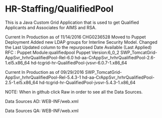 # HR-Staffing/QualifiedPool

This is a Java Custom Grid Application that is used to get Qualified Applicants and Associates for AIMS and RSA.

Current In Production as of 11/14/2016 CHG0236528
	Moved to Puppet Deployment
	Added new LDAP groups for Interline Security Model.	
	Changed the Last Updated column to the repurposed Date Available (Last Applied)
	RFC : Puppet Module:qualifiedpool Puppet Version:6_0_2
	SWP_TomcatGrid-AppSvr_hrhrQualifiedPool-Rel-6.0 
		hd-aa-CrAppSvr_hrhrQualifiedPool-2.6-1.el5.x86_64 
		hd-tcgrid-hr-QualifiedPool-jvsvr-6.0.7-1.x86_64
		
Current In Production as of 09/29/2016
	SWP_TomcatGrid-AppSvr_hrhrQualifiedPool-Rel-5.4.3-1
		hd-aa-CrAppSvr_hrhrQualifiedPool-2.5-1.el5.x86_64 
		hd-tcgrid-hr-QualifiedPool-jvsvr-5.4.3-1.x86_64


NOTE: When in github click Raw in order to see all the Data Sources.

Data Sources AD:
<Context allowLinking="true" crossContext="true">
  <WatchedResource>WEB-INF/web.xml</WatchedResource>
  <Resource type="javax.sql.DataSource" name="jdbc/Sessions" auth="Container" driverClassName="oracle.jdbc.driver.OracleDriver" url="jdbc:oracle:thin:@//cplinph1.homedepot.com:1521/DAD053TA" username="TAUSR02" password="javabatch_ad4u" maxActive="10" maxIdle="30" maxWait="10000" logAbandoned="true" removeAbandoned="true" removeAbandonedTimeout="60"/>
  <Resource type="javax.sql.DataSource" name="jdbc/TA.AA.DAO-ADMIN.001" auth="Container" driverClassName="com.ibm.db2.jcc.DB2Driver" url="jdbc:db2://IBDYNPX0.SYSPLEX.HOMEDEPOT.COM:5122/NP1" username="ad3tb01" password="k3isopx" maxActive="10" maxIdle="30" maxWait="10000" logAbandoned="true" removeAbandoned="true" removeAbandonedTimeout="60"/>
  <Resource type="javax.sql.DataSource" name="jdbc/DB2Z.PR1.005" auth="Container" driverClassName="com.ibm.db2.jcc.DB2Driver" url="jdbc:db2://IBDYNPX0.SYSPLEX.HOMEDEPOT.COM:5122/NP1" username="adehr01" password="ze2sxz1" maxActive="10" maxIdle="30" maxWait="10000" logAbandoned="true" removeAbandoned="true" removeAbandonedTimeout="60"/>
  <Resource type="javax.sql.DataSource" name="jdbc/MM.RD.VNDR-MNT.001" auth="Container" driverClassName="com.ibm.db2.jcc.DB2Driver" url="jdbc:db2://IBDYNPX0.SYSPLEX.HOMEDEPOT.COM:5122/NP1" username="adwmm01" password="ip2ls1a" maxActive="10" maxIdle="30" maxWait="10000" logAbandoned="true" removeAbandoned="true" removeAbandonedTimeout="1000"/>
  <Resource type="javax.sql.DataSource" name="jdbc/WorkforceEmploymentQualifications.2" auth="Container" driverClassName="com.ibm.db2.jcc.DB2Driver" url="jdbc:db2://ibdynpx0.sysplex.homedepot.com:5122/NP1" username="ad2lm01" password="dk2ldkv" maxActive="18" maxIdle="30" maxWait="10000" logAbandoned="true" removeAbandoned="true" removeAbandonedTimeout="60"/>
  <Resource type="javax.sql.DataSource" name="jdbc/DB2Z.PR1.032" auth="Container" driverClassName="com.ibm.db2.jcc.DB2Driver" url="jdbc:db2://ibdynpx0.sysplex.homedepot.com:5122/NP1" username="adehr01" password="ze2sxz1" maxActive="10" maxIdle="30" maxWait="10000" logAbandoned="true" removeAbandoned="true" removeAbandonedTimeout="60"/>
  <Resource type="javax.sql.DataSource" name="jdbc/HR.HR.SELF-SVC-FUNC.001" auth="Container" driverClassName="com.ibm.db2.jcc.DB2Driver" url="jdbc:db2://ibdynpx0.sysplex.homedepot.com:5122/NP1" username="adchr01" password="csw2scxa" maxActive="10" maxIdle="30" maxWait="10000" logAbandoned="true" removeAbandoned="true" removeAbandonedTimeout="60"/>
  <Resource type="javax.sql.DataSource" name="jdbc/TA.AA.GRID-APPL-PLC-ADMIN.001" auth="Container" driverClassName="com.ibm.db2.jcc.DB2Driver" url="jdbc:db2://ibdynpx0.sysplex.homedepot.com:5122/NP1" username="ST2TB01" password="DtlNpr7Bj8w=" maxActive="10" maxIdle="3" maxWait="30000" logAbandoned="true" removeAbandoned="true" removeAbandonedTimeout="60"/>
</Context>

Data Sources QA:
<Context antiJARLocking="false" antiResourceLocking="false">
  <WatchedResource>WEB-INF/web.xml</WatchedResource>
  <Resource type="javax.sql.DataSource" name="jdbc/Sessions" auth="Container" driverClassName="com.ibm.db2.jcc.DB2Driver" url="jdbc:db2://ibdynpx0.sysplex.homedepot.com:5122/NP1" username="adsta01" password="jxi3728p" maxActive="10" maxIdle="30" maxWait="10000" logAbandoned="true" removeAbandoned="true" removeAbandonedTimeout="60"/>
  <Resource type="javax.sql.DataSource" name="jdbc/TA.AA.DAO-ADMIN.001" auth="Container" driverClassName="com.ibm.db2.jcc.DB2Driver" url="jdbc:db2://IBDYNPX0.SYSPLEX.HOMEDEPOT.COM:5122/NP1" username="ad3tb01" password="k3isopx" maxActive="10" maxIdle="30" maxWait="10000" logAbandoned="true" removeAbandoned="true" removeAbandonedTimeout="60"/>
  <Resource type="javax.sql.DataSource" name="jdbc/DB2Z.PR1.005" auth="Container" driverClassName="com.ibm.db2.jcc.DB2Driver" url="jdbc:db2://IBDYNPX0.SYSPLEX.HOMEDEPOT.COM:5122/NP1" username="QAEHR01" password="wqve3dx" maxActive="10" maxIdle="30" maxWait="10000" logAbandoned="true" removeAbandoned="true" removeAbandonedTimeout="60"/>
  <Resource type="javax.sql.DataSource" name="jdbc/MM.RD.VNDR-MNT.001" auth="Container" driverClassName="com.ibm.db2.jcc.DB2Driver" url="jdbc:db2://IBDYNPX0.SYSPLEX.HOMEDEPOT.COM:5122/NP1" username="qawmm01" password="i4dg5wg " maxActive="10" maxIdle="30" maxWait="10000" logAbandoned="true" removeAbandoned="true" removeAbandonedTimeout="1000"/>
  <Resource type="javax.sql.DataSource" name="jdbc/WorkforceEmploymentQualifications.2" auth="Container" driverClassName="com.ibm.db2.jcc.DB2Driver" url="jdbc:db2://ibdynpx0.sysplex.homedepot.com:5122/NP1" username="QAEHR01" password="wqve3dx" maxActive="18" maxIdle="30" maxWait="10000" logAbandoned="true" removeAbandoned="true" removeAbandonedTimeout="60"/>
  <Resource type="javax.sql.DataSource" name="jdbc/DB2Z.PR1.032" auth="Container" driverClassName="com.ibm.db2.jcc.DB2Driver" url="jdbc:db2://ibdynpx0.sysplex.homedepot.com:5122/NP1" username="qaehr01" password="wqve3dx" maxActive="10" maxIdle="30" maxWait="10000" logAbandoned="true" removeAbandoned="true" removeAbandonedTimeout="60"/>
  <Resource type="javax.sql.DataSource" name="jdbc/DB2Z.PR1.001" auth="Container" driverClassName="com.ibm.db2.jcc.DB2Driver" url="jdbc:db2://ibdynpx0.sysplex.homedepot.com:5122/NP1" username="qaehr01" password="wqve3dx" maxActive="10" maxIdle="30" maxWait="10000" logAbandoned="true" removeAbandoned="true" removeAbandonedTimeout="60"/>
  <Resource type="javax.sql.DataSource" name="jdbc/DB2Z.PR1.007" auth="Container" driverClassName="com.ibm.db2.jcc.DB2Driver" url="jdbc:db2://ibdynpx0.sysplex.homedepot.com:5122/NP1" username="qaehr01" password="wqve3dx" maxActive="10" maxIdle="30" maxWait="10000" logAbandoned="true" removeAbandoned="true" removeAbandonedTimeout="60"/>
  <Resource type="javax.sql.DataSource" name="jdbc/WorkforceSuccessionPlanning.1" auth="Container" driverClassName="com.ibm.db2.jcc.DB2Driver" url="jdbc:db2://ibdynpx0.sysplex.homedepot.com:5122/NP1" username="QA4HR01" password="p3n6c51t" maxActive="10" maxIdle="30" maxWait="10000" logAbandoned="true" removeAbandoned="true" removeAbandonedTimeout="60"/> 
</Context>
 
